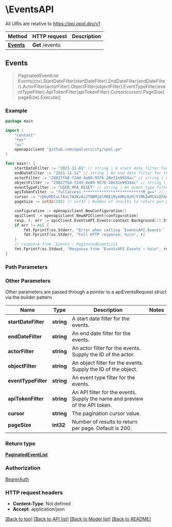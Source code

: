 # \EventsAPI

All URIs are relative to *https://api.opal.dev/v1*

Method | HTTP request | Description
------------- | ------------- | -------------
[**Events**](EventsAPI.md#Events) | **Get** /events | 



## Events

> PaginatedEventList Events(ctx).StartDateFilter(startDateFilter).EndDateFilter(endDateFilter).ActorFilter(actorFilter).ObjectFilter(objectFilter).EventTypeFilter(eventTypeFilter).ApiTokenFilter(apiTokenFilter).Cursor(cursor).PageSize(pageSize).Execute()





### Example

```go
package main

import (
	"context"
	"fmt"
	"os"
	openapiclient "github.com/opalsecurity/opal-go"
)

func main() {
	startDateFilter := "2021-11-01" // string | A start date filter for the events. (optional)
	endDateFilter := "2021-11-12" // string | An end date filter for the events. (optional)
	actorFilter := "29827fb8-f2dd-4e80-9576-28e31e9934ac" // string | An actor filter for the events. Supply the ID of the actor. (optional)
	objectFilter := "29827fb8-f2dd-4e80-9576-28e31e9934ac" // string | An object filter for the events. Supply the ID of the object. (optional)
	eventTypeFilter := "USER_MFA_RESET" // string | An event type filter for the events. (optional)
	apiTokenFilter := "fullaccess:**************************M_g==" // string | An API filter for the events. Supply the name and preview of the API token. (optional)
	cursor := "cD0yMDIxLTAxLTA2KzAzJTNBMjQlM0E1My40MzQzMjYlMkIwMCUzQTAw" // string | The pagination cursor value. (optional)
	pageSize := int32(200) // int32 | Number of results to return per page. Default is 200. (optional)

	configuration := openapiclient.NewConfiguration()
	apiClient := openapiclient.NewAPIClient(configuration)
	resp, r, err := apiClient.EventsAPI.Events(context.Background()).StartDateFilter(startDateFilter).EndDateFilter(endDateFilter).ActorFilter(actorFilter).ObjectFilter(objectFilter).EventTypeFilter(eventTypeFilter).ApiTokenFilter(apiTokenFilter).Cursor(cursor).PageSize(pageSize).Execute()
	if err != nil {
		fmt.Fprintf(os.Stderr, "Error when calling `EventsAPI.Events``: %v\n", err)
		fmt.Fprintf(os.Stderr, "Full HTTP response: %v\n", r)
	}
	// response from `Events`: PaginatedEventList
	fmt.Fprintf(os.Stdout, "Response from `EventsAPI.Events`: %v\n", resp)
}
```

### Path Parameters



### Other Parameters

Other parameters are passed through a pointer to a apiEventsRequest struct via the builder pattern


Name | Type | Description  | Notes
------------- | ------------- | ------------- | -------------
 **startDateFilter** | **string** | A start date filter for the events. | 
 **endDateFilter** | **string** | An end date filter for the events. | 
 **actorFilter** | **string** | An actor filter for the events. Supply the ID of the actor. | 
 **objectFilter** | **string** | An object filter for the events. Supply the ID of the object. | 
 **eventTypeFilter** | **string** | An event type filter for the events. | 
 **apiTokenFilter** | **string** | An API filter for the events. Supply the name and preview of the API token. | 
 **cursor** | **string** | The pagination cursor value. | 
 **pageSize** | **int32** | Number of results to return per page. Default is 200. | 

### Return type

[**PaginatedEventList**](PaginatedEventList.md)

### Authorization

[BearerAuth](../README.md#BearerAuth)

### HTTP request headers

- **Content-Type**: Not defined
- **Accept**: application/json

[[Back to top]](#) [[Back to API list]](../README.md#documentation-for-api-endpoints)
[[Back to Model list]](../README.md#documentation-for-models)
[[Back to README]](../README.md)

